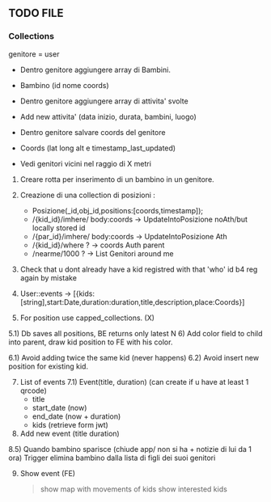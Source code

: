 ## TODO FILE

### Collections

genitore = user

*   Dentro genitore aggiungere array di Bambini.
*   Bambino (id nome coords)

*   Dentro genitore aggiungere array di attivita' svolte
*   Add new attivita' (data inizio, durata, bambini, luogo)
*   Dentro genitore salvare coords del genitore

*   Coords (lat long alt e timestamp_last_updated)
*   Vedi genitori vicini nel raggio di X metri


1) Creare rotta per inserimento di un bambino in un genitore.
2) Creazione di una collection di posizioni :
    - Posizione(_id,obj_id,positions:[coords,timestamp]);
    - /{kid_id}/imhere/ body:coords -> UpdateIntoPosizione noAth/but locally stored id
    - /{par_id}/imhere/ body:coords -> UpdateIntoPosizione Ath
    - /{kid_id}/where ? -> coords Auth parent
    - /nearme/1000 ? -> List<coords> Genitori around me

4) Check that u dont already have a kid registred with that 'who' id b4 reg again by mistake

3) User::events ->
[{kids:[string],start:Date,duration:duration,title,description,place:Coords}]

5) For position use capped_collections. (X)

5.1) Db saves all positions, BE returns only latest N
6) Add color field to child into parent, draw kid
position to FE with his color.

6.1) Avoid adding twice the same kid (never happens)
6.2) Avoid insert new position for existing kid.


7) List of events
7.1) Event(title, duration)
    (can create if u have at least 1 qrcode)
    - title
    - start_date (now)
    - end_date (now + duration)
    - kids (retrieve form jwt)
8) Add new event (title duration)

8.5) Quando bambino sparisce (chiude app/ non si ha + notizie di lui da 1 ora)
    Trigger elimina bambino dalla lista di figli dei suoi genitori

9) Show event (FE)
    > show map with movements of kids
    > show interested kids

